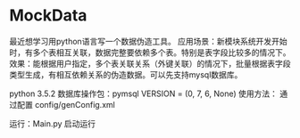 # MockData
最近想学习用python语言写一个数据伪造工具。
应用场景：新模块系统开发开始时，有多个表相互关联，数据完整要依赖多个表。特别是表字段比较多的情况下。
效果：能根据用户指定，多个表关联关系（外键关联）的情况下，批量根据表字段类型生成，有相互依赖关系的伪造数据。可以先支持mysql数据库。


python 3.5.2
数据库操作包：pymsql   VERSION = (0, 7, 6, None)
使用方法：
通过配置
config/genConfig.xml

运行：Main.py  启动运行
